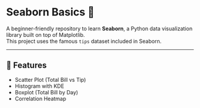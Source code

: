  # Seaborn Basics 🎨

A beginner-friendly repository to learn **Seaborn**, a Python data visualization library built on top of Matplotlib.   
This project uses the famous `tips` dataset included in Seaborn. 
 
---    
 
## 📌 Features   
- Scatter Plot (Total Bill vs Tip)        
- Histogram with KDE 
- Boxplot (Total Bill by Day)
- Correlation Heatmap
    

